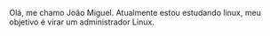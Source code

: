 Olá, me chamo João Miguel. Atualmente estou estudando linux, meu objetivo é virar um administrador Linux.
